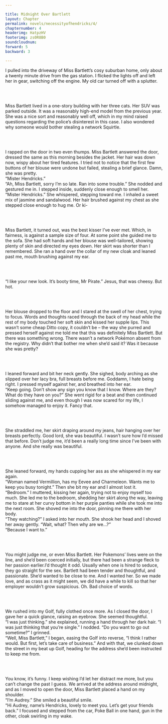 ```yaml
---

title: Midnight Over Bartlett
layout: Chapter
permalink: novels/necessityofhendricks/4/
chapternumber: 4
headerimg: HatpzHV
footerimg: zs0R8B0
soundcloudnum: 
forward: 5
backward: 3

---
```


I pulled into the driveway of Miss Bartlett’s cosy suburban home, only about a twenty minute drive from the gas station. I flicked the lights off and left her in gear, switching off the engine. My old car turned off with a splutter.

<br /><br />

Miss Bartlett lived in a one-story building with her three cats. Her SUV was parked outside. It was a reasonably high-end model from the previous year. She was a nice sort and reasonably well off, which in my mind raised questions regarding the police’s disinterest in this case. I also wondered why someone would bother stealing a network Squirtle.

<br /><br />

I rapped on the door in two even thumps. Miss Bartlett answered the door, dressed the same as this morning besides the jacket. Her hair was down now, wispy about her tired features. I tried not to notice that the first few buttons of her blouse were undone but failed, stealing a brief glance. Damn, she was pretty.
<br />
“Mister Hendricks.”
<br />
“Ah, Miss Bartlett, sorry I’m so late. Ran into some trouble.” She nodded and gestured me in. I stepped inside, suddenly close enough to smell her. 
<br />
“Mister Hendricks.” She whispered, stepping toward me. I inhaled a sweet mix of jasmine and sandalwood. Her hair brushed against my chest as she stepped close enough to hug me. Or ki-

<br /><br />

Miss Bartlett, it turned out, was the best kisser I’ve ever met. Which, in fairness, is against a sample size of four. At some point she guided me to the sofa. She had soft hands and her blouse was well-tailored, showing plenty of skin and directed my eyes down. Her skirt was shorter than I remembered. She ran a hand over the collar of my new cloak and leaned past me, mouth brushing against my ear.

<br /><br />

“I like your new look. It’s booty time, Mr Pirate.” Jesus, that was cheesy. But hot.

<br /><br />

Her blouse dropped to the floor and I stared at the swell of her chest, trying to focus. Words and thoughts raced through the back of my head while the rest of my body touched her soft skin and kissed her supple lips. This wasn’t some cheap Ditto copy, it couldn’t be – the way she purred and pressed herself against me told me that this was definitely Miss Bartlett. But there was something wrong. There wasn’t a network Pokémon absent from the registry. Why didn’t that bother me when she’d said it? Was it because she was pretty?

<br /><br />

I leaned forward and bit her neck gently. She sighed, body arching as she slipped over her lacy bra, full breasts before me. Goddamn, I hate being right. I pressed myself against her, and breathed into her ear.
<br />
“Keep going. Don’t show any sign you know that I know. Where are they? What do they have on you?” She went rigid for a beat and then continued sliding against me, and even though I was now scared for my life, I somehow managed to enjoy it. Fancy that.

<br /><br />

She straddled me, her skirt draping around my jeans, hair hanging over her breasts perfectly. Good lord, she was beautiful. I wasn’t sure how I’d missed that before. Don’t judge me, it’d been a really long time since I’ve been with anyone. And she really was beautiful. 

<br /><br />

She leaned forward, my hands cupping her ass as she whispered in my ear again. 
<br />
“Woman named Vermillion, has my Eevee and Charmeleon. Wants me to keep you busy tonight.” Then she bit my ear and I almost lost it.
<br />
“Bedroom.” I muttered, kissing her again, trying not to enjoy myself too much. She led me to the bedroom, shedding her skirt along the way, leaving me to stare at her curvy bottom in her purple panties while she took me into the next room. She shoved me into the door, pinning me there with her body.
<br />
“They watching?” I asked into her mouth. She shook her head and I shoved her away gently. “Wait, what? Then why are we…?”
<br />
“Because I want to.” 

<br /><br />

You might judge me, or even Miss Bartlett. Her Pokemons’ lives were on the line, and she’d been coerced initially, but there had been a strange fleck to her passion earlier.I’d thought it odd. Usually when one is hired to seduce, they go straight for the sex. Bartlett had been tender and thoughtful, and passionate. She’d wanted to be close to me. And I wanted her. So we made love, and as crass as it might seem, we did have a while to kill so that her employer wouldn’t grow suspicious. Oh. Bad choice of words.

<br /><br />


We rushed into my Golf, fully clothed once more. As I closed the door, I gave her a quick glance, raising an eyebrow. She seemed thoughtful.
<br />
“I was just thinking.” she explained, running a hand through her dark hair. “I was just thinking that you’re single.” I nodded. “Do you want to go out sometime?” I grinned.
<br />
“Well, Miss Bartlett,” I began, easing the Golf into reverse, “I think I rather would. But first, let’s take care of business.” And with that, we clunked down the street in my beat up Golf, heading for the address she’d been instructed to keep me from. 

<br /><br />

You know, it’s funny. I keep wishing I’d let her distract me more, but you can’t change the past I guess. We arrived at the address around midnight, and as I moved to open the door, Miss Bartlett placed a hand on my shoulder.
<br />
“I’m Audrey.” She smiled a beautiful smile.
<br />
“Hi Audrey, name’s Hendricks, lovely to meet you. Let’s get your friends back.” I focused and stepped from the car, Poke Ball in one hand, gun in the other, cloak swirling in my wake.

